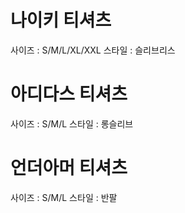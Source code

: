 # 나이키 티셔츠
사이즈 : S/M/L/XL/XXL
스타일 : 슬리브리스

# 아디다스 티셔츠
사이즈 : S/M/L
스타일 : 롱슬리브

# 언더아머 티셔츠
사이즈 : S/M/L
스타일 : 반팔


